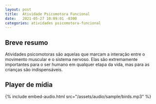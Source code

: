```yaml
---
layout: post
title:  Atividade Psicomotora Funcional
date:   2021-05-27 10:09:01 -0300
categories: atividades psicomotora-funcional
---
```


## Breve resumo
Atividades psicomotoras são aquelas que marcam a interação entre o movimento muscular e o sistema nervoso. Elas são extremamente importantes para o ser humano em qualquer etapa da vida, mas para as crianças são indispensáveis.

## Player de mídia
{% include embed-audio.html src="/assets/audio/sample/birds.mp3" %}
